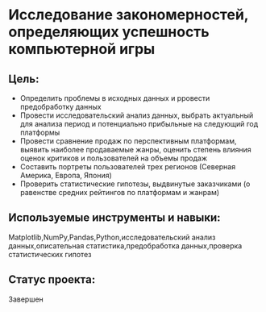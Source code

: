 # Исследование закономерностей, определяющих успешность компьютерной игры


## Цель:
- Определить проблемы в исходных данных и рровести предобработку данных
- Провести исследовательский анализ данных, выбрать актуальный для анализа период и потенциально прибыльные на следующий год платформы
- Провести сравнение продаж по перспективным платформам, выявить наиболее продаваемые жанры, оценить степень влияния оценок критиков и пользователей на объемы продаж
- Составить портреты пользователей трех регионов (Северная Америка, Европа, Япония)
- Проверить статистические гипотезы, выдвинутые заказчиками (о равенстве средних рейтингов по платформам и жанрам)
## Используемые инструменты и навыки:
Matplotlib,NumPy,Pandas,Python,исследовательский анализ данных,описательная статистика,предобработка данных,проверка статистических гипотез 
## Статус проекта:
Завершен
